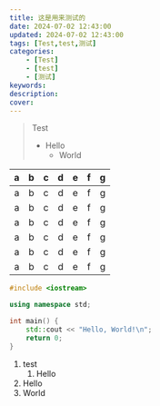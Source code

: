 ```yaml
---
title: 这是用来测试的
date: 2024-07-02 12:43:00
updated: 2024-07-02 12:43:00
tags: [Test,test,测试]
categories:
    - [Test]
    - [test]
    - [测试]
keywords:
description:
cover:
---
```


> Test
> - Hello
>   - World

|   a   |   b   |   c   |   d   |   e   |   f   |   g   |
| :---: | :---: | :---: | :---: | :---: | :---: | :---: |
|   a   |   b   |   c   |   d   |   e   |   f   |   g   |
|   a   |   b   |   c   |   d   |   e   |   f   |   g   |
|   a   |   b   |   c   |   d   |   e   |   f   |   g   |
|   a   |   b   |   c   |   d   |   e   |   f   |   g   |
|   a   |   b   |   c   |   d   |   e   |   f   |   g   |
|   a   |   b   |   c   |   d   |   e   |   f   |   g   |

```cpp
#include <iostream>

using namespace std;

int main() {
    std::cout << "Hello, World!\n";
    return 0;
}
```

1. test
   1. Hello
1. Hello
2. World